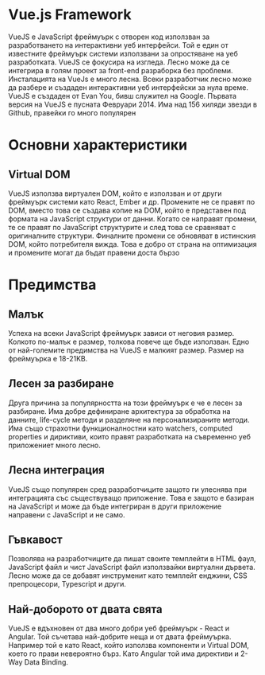 Vue.js Framework
===


VueJS е JavaScript фреймуърк с отворен код използван за разработването на интерактивни уеб интерфейси. Той е един от известните фреймуърк системи използвани за опростяване на уеб разработката. VueJS се фокусира на изгледа. Лесно може да се интегрира в голям проект за front-end разраборка без проблеми. Инсталацията на VueJs е много лесна. Всеки разработчик лесно може да разбере и създаден интерактивни уеб интерфейски за нула време. VueJS е създаден от Evan You, бивш служител на Google. Първата версия на VueJS e пусната Февруари 2014. Има над 156 хиляди звезди в Github, правейки го много популярен


# Основни характеристики

## Virtual DOM
VueJS използва виртуален DOM, който е използван и от други фреймуърк системи като React, Ember и др. Промените не се правят по DOM, вместо това се създава копие на DOM, който е представен под формата на JavaScript структури от данни. Когато се направят промени, те се правят по JavaScript структурите и след това се сравняват с оригиналните структури. Финалните промени се обновяват в истинския DOM, който потребителя вижда. Това е добро от страна на оптимизация и промените могат да бъдат правени доста бързо


# Предимства
## Малък
Успеха на всеки JavaScript фреймуърк зависи от неговия размер. Колкото по-малък е размер, толкова повече ще бъде използван. Едно от най-големите предимства на VueJS е малкият размер. Размер на фреймуърка е 18-21KB. 

## Лесен за разбиране
Друга причина за популярността на този фреймуърк е че е лесен за разбиране. Има добре дефиниране архитектура за обработка на данните, life-cycle методи и разделяне на персонализираните методи. Има също страхотни функционалностни като watchers, computed properties и дириктиви, които правят разработката на съвременно уеб приложениет много лесно.

## Лесна интеграция
VueJS също популярен сред разработчиците защото ги улеснява при интеграцията със съществуващо приложение. Това е защото е базиран на JavaScript и може да бъде интегриран в други приложение направени с JavaScript и не само.

## Гъвкавост
Позволява на разработчиците да пишат своите темплейти в HTML фаул, JavaScript файл и чист JavaScript файл използвайки виртуални дървета. Лесно може да се добавят инструменит като темплейт енджини, CSS препроцесори, Typescript и други.

## Най-доборото от двата свята
VueJS е вдъхновен от два много добри уеб фреймуърк - React и Angular. Той съчетава най-добрите неща и от двата фреймуърка. Например той е като React, който използва компоненти и Virtual DOM, което го прави невероятно бърз. Като Angular той има директиви и 2-Way Data Binding.
